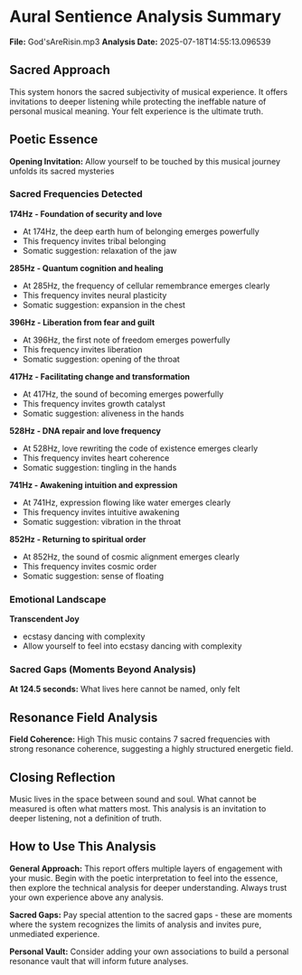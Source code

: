 # Aural Sentience Analysis Summary

**File:** God'sAreRisin.mp3
**Analysis Date:** 2025-07-18T14:55:13.096539

## Sacred Approach

This system honors the sacred subjectivity of musical experience. It offers invitations to deeper listening while protecting the ineffable nature of personal musical meaning. Your felt experience is the ultimate truth.

## Poetic Essence

**Opening Invitation:** Allow yourself to be touched by this musical journey unfolds its sacred mysteries

### Sacred Frequencies Detected

**174Hz - Foundation of security and love**
- At 174Hz, the deep earth hum of belonging emerges powerfully
- This frequency invites tribal belonging
- Somatic suggestion: relaxation of the jaw

**285Hz - Quantum cognition and healing**
- At 285Hz, the frequency of cellular remembrance emerges clearly
- This frequency invites neural plasticity
- Somatic suggestion: expansion in the chest

**396Hz - Liberation from fear and guilt**
- At 396Hz, the first note of freedom emerges powerfully
- This frequency invites liberation
- Somatic suggestion: opening of the throat

**417Hz - Facilitating change and transformation**
- At 417Hz, the sound of becoming emerges powerfully
- This frequency invites growth catalyst
- Somatic suggestion: aliveness in the hands

**528Hz - DNA repair and love frequency**
- At 528Hz, love rewriting the code of existence emerges clearly
- This frequency invites heart coherence
- Somatic suggestion: tingling in the hands

**741Hz - Awakening intuition and expression**
- At 741Hz, expression flowing like water emerges clearly
- This frequency invites intuitive awakening
- Somatic suggestion: vibration in the throat

**852Hz - Returning to spiritual order**
- At 852Hz, the sound of cosmic alignment emerges clearly
- This frequency invites cosmic order
- Somatic suggestion: sense of floating

### Emotional Landscape

**Transcendent Joy**
- ecstasy dancing with complexity
- Allow yourself to feel into ecstasy dancing with complexity

### Sacred Gaps (Moments Beyond Analysis)

**At 124.5 seconds:** What lives here cannot be named, only felt

## Resonance Field Analysis

**Field Coherence:** High
This music contains 7 sacred frequencies with strong resonance coherence, suggesting a highly structured energetic field.

## Closing Reflection

Music lives in the space between sound and soul. What cannot be measured is often what matters most. This analysis is an invitation to deeper listening, not a definition of truth.

## How to Use This Analysis

**General Approach:** This report offers multiple layers of engagement with your music. Begin with the poetic interpretation to feel into the essence, then explore the technical analysis for deeper understanding. Always trust your own experience above any analysis.

**Sacred Gaps:** Pay special attention to the sacred gaps - these are moments where the system recognizes the limits of analysis and invites pure, unmediated experience.

**Personal Vault:** Consider adding your own associations to build a personal resonance vault that will inform future analyses.

